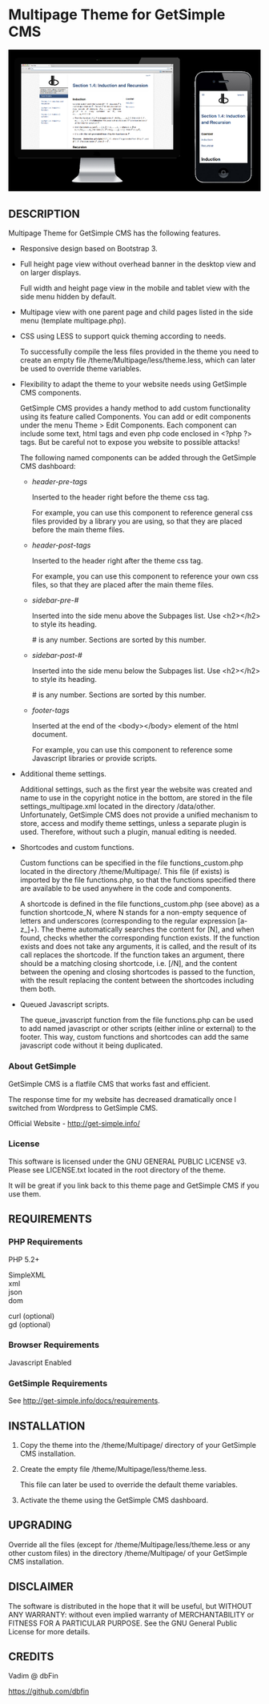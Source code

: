 Multipage Theme for GetSimple CMS
=================================


![](images/screenshot.png)


DESCRIPTION
-----------

Multipage Theme for GetSimple CMS has the following features.

- Responsive design based on Bootstrap 3.

- Full height page view without overhead banner in the desktop view
  and on larger displays.

  Full width and height page view in the mobile and tablet view
  with the side menu hidden by default.

- Multipage view with one parent page and child pages listed
  in the side menu (template multipage.php).

- CSS using LESS to support quick theming according to needs.

  To successfully compile the less files provided in the theme
  you need to create an empty file /theme/Multipage/less/theme.less,
  which can later be used to override theme variables.

- Flexibility to adapt the theme to your website needs
  using GetSimple CMS components.

  GetSimple CMS provides a handy method to add custom functionality
  using its feature called Components. You can add or edit components
  under the menu Theme > Edit Components. Each component can include
  some text, html tags and even php code enclosed in <?php ?\> tags.
  But be careful not to expose you website to possible attacks!

  The following named components can be added through
  the GetSimple CMS dashboard:
  
  - *header-pre-tags*
  
    Inserted to the header right before the theme css tag.
    
    For example, you can use this component to reference general css
    files provided by a library you are using, so that they are placed
    before the main theme files.
    
  - *header-post-tags*
  
    Inserted to the header right after the theme css tag.
    
    For example, you can use this component to reference your own css
    files, so that they are placed after the main theme files.

  - *sidebar-pre-#*
  
    Inserted into the side menu above the Subpages list.
    Use <h2\></h2\> to style its heading.
  
    \# is any number. Sections are sorted by this number.

  - *sidebar-post-#*
  
    Inserted into the side menu below the Subpages list. 
    Use <h2\></h2\> to style its heading.
  
    \# is any number. Sections are sorted by this number.
  
  - *footer-tags*
  
    Inserted at the end of the <body\></body\> element of
    the html document.
    
    For example, you can use this component to reference some
    Javascript libraries or provide scripts.

- Additional theme settings.

  Additional settings, such as the first year the website was created
  and name to use in the copyright notice in the bottom, are stored in
  the file settings_multipage.xml located in the directory /data/other.
  Unfortunately, GetSimple CMS does not provide a unified mechanism to
  store, access and modify theme settings, unless a separate plugin is
  used. Therefore, without such a plugin, manual editing is needed.

- Shortcodes and custom functions.

  Custom functions can be specified in the file functions_custom.php
  located in the directory /theme/Multipage/. This file (if exists) is
  imported by the file functions.php, so that the functions specified
  there are available to be used anywhere in the code and components.

  A shortcode is defined in the file functions_custom.php (see above)
  as a function shortcode_N, where N stands for a non-empty sequence
  of letters and underscores (corresponding to the regular expression
  \[a-z_\]+). The theme automatically searches the content for \[N\],
  and when found, checks whether the corresponding function exists.
  If the function exists and does not take any arguments, it is called,
  and the result of its call replaces the shortcode. If the function
  takes an argument, there should be a matching closing shortcode, i.e.
  \[/N\], and the content between the opening and closing shortcodes
  is passed to the function, with the result replacing the content
  between the shortcodes including them both.

- Queued Javascript scripts.

  The queue_javascript function from the file functions.php can be used
  to add named javascript or other scripts (either inline or external)
  to the footer. This way, custom functions and shortcodes can add the
  same javascript code without it being duplicated.

### About GetSimple ###

GetSimple CMS is a flatfile CMS that works fast and efficient.

The response time for my website has decreased dramatically
once I switched from Wordpress to GetSimple CMS.

Official Website - http://get-simple.info/

### License ###

This software is licensed under the GNU GENERAL PUBLIC LICENSE v3.
Please see LICENSE.txt located in the root directory of the theme.

It will be great if you link back to this theme page and GetSimple CMS
if you use them.


REQUIREMENTS
------------

### PHP Requirements ###

PHP 5.2+

SimpleXML  
xml  
json  
dom  

curl (optional)  
gd (optional)  

### Browser Requirements ###

Javascript Enabled

### GetSimple Requirements ###

See http://get-simple.info/docs/requirements.


INSTALLATION
------------

1. Copy the theme into the /theme/Multipage/ directory of
your GetSimple CMS installation.

2. Create the empty file /theme/Multipage/less/theme.less.

   This file can later be used to override the default theme variables.

3. Activate the theme using the GetSimple CMS dashboard.


UPGRADING
---------

Override all the files (except for /theme/Multipage/less/theme.less or
any other custom files) in the directory /theme/Multipage/ of your
GetSimple CMS installation.


DISCLAIMER
----------

The software is distributed in the hope that it will be useful, but
WITHOUT ANY WARRANTY: without even implied warranty of MERCHANTABILITY
or FITNESS FOR A PARTICULAR PURPOSE.
See the GNU General Public License for more details.


CREDITS
-------

Vadim @ dbFin

https://github.com/dbfin
